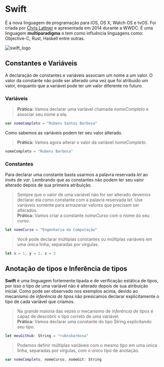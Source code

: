 # Swift
  
É a nova linguagem de programação para iOS, OS X, Watch OS e tvOS. Foi criada por [Chris Lattner](https://en.wikipedia.org/wiki/Chris_Lattner) e apresentada em 2014 durante a WWDC. É uma linguagem **multiparadigma** e tem como influência linguagens como: Objective-C, Rust, Haskell entre outras.


![swift_logo](https://cloud.githubusercontent.com/assets/17646546/26754296/6db4ef78-484e-11e7-81b3-f32a838140f7.png)
  
  
## Constantes e Variáveis
  
 A declaração de constantes e variáveis associam um nome a um valor. O valor da constante não pode ser alterado uma vez que foi atribuido um valor, enquanto que a variável pode ter um valor diferente no futuro.
  
### Variáveis
> **Prática:**
> Vamos declarar uma variável chamada *nomeCompleto* e associar seu nome a ela.
  
```swift
var nomeCompleto = "Rubens Santos Barbosa"
```
  
Como sabemos as variáveis podem ter seu valor alterado.
  
> **Prática:** Vamos agora alterar o valor da variável *nomeCompleto*.
```swift
nomeCompleto = "Rubens Barbosa"
```
  
### Constantes
  
 Para declarar uma constante basta usarmos a palavra reservada *let* ao invés de *var*. Lembrando que as constantes não podem ter seu valor alterado depois de sua primeira atribuição.
> Sempre que o valor de uma variável não for ser alterado devemos declarar ela como constante com a palavra reservada *let*. Use variáveis somente para armazenar valores que precisam ser alterados.  
> **Prática:** Vamos criar a constante *nomeCurso* com o nome do seu curso.
  
```swift
let nomeCurso = "Engenharia da Computação"
```
  
> Você pode declarar múltiplas constantes ou múltiplas variáveis em uma única linha, separadas por vírgulas.  
```swift
let x = 1, y = 2, z = 3
```
  
  
## Anotação de tipos e Inferência de tipos
  
**Swift** é uma linguagem fortemente tipada e de verificação estática de tipos, por isso o tipo de uma variável não é alterado depois de sua atribuição inicial. Como pode ser observado nos exemplos acima, devido ao mecanismo de *inferência de tipos* não presicamos declarar explicitamente o tipo de cada variável que criamos.

> Na grande maioria das vezes o mecanismo de *inferência de tipos* é capaz de descobrir o tipo correto de uma variável.  
> **Prática:** Vamos declarar uma constante do tipo String explicitando seu tipo.
  
```swift
let meuGithub: String = "rubnsbarbosa"
```
  
> Podemos definir múltiplas variáveis com o mesmo tipo em uma única linha, separadas por vírgulas, com o único tipo de anotação.
  
```swift
var nomeCompleto, nomeCurso, nomeGit: String
```
